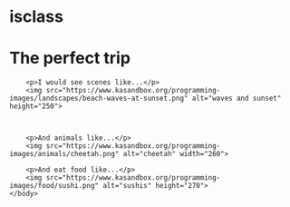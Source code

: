 # isclass
<!DOCTYPE HTML>
<html>
    <head>
        <title>Spin-off of "Challenge: A picture-perfect trip"</title>
        <meta charset="utf-8">
    </head>
    <body>
        <h1>The perfect trip</h1>
        
        <p>I would see scenes like...</p>
        <img src="https://www.kasandbox.org/programming-images/landscapes/beach-waves-at-sunset.png" alt="waves and sunset" height="250">
        
    
        
        <p>And animals like...</p>
        <img src="https://www.kasandbox.org/programming-images/animals/cheetah.png" alt="cheetah" width="260">
        
        <p>And eat food like...</p>
        <img src="https://www.kasandbox.org/programming-images/food/sushi.png" alt="sushis" height="270">
    </body>
</html>
